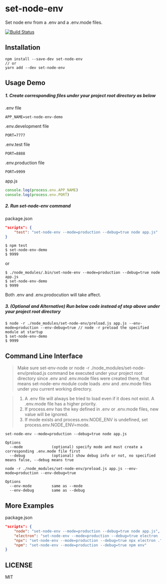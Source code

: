 # set-node-env

Set node env from a .env and a .env.mode files.

[![Build Status](https://app.travis-ci.com/bytetalk/set-node-env.svg?branch=master)](https://app.travis-ci.com/github/bytetalk/set-node-env)

## Installation

```shell
npm install --save-dev set-node-env
// or
yarn add --dev set-node-env
```

## Usage Demo

##### 1. Create corresponding files under your project root directory as below

.env file

```
APP_NAME=set-node-env-demo
```

.env.development file

```
PORT=7777
```

.env.test file

```
PORT=8888
```

.env.production file

```
PORT=9999
```

app.js

```javascript
console.log(process.env.APP_NAME)
console.log(process.env.PORT)
```

##### 2. Run set-node-env command

package.json

```json
"scripts": {
    "test": "set-node-env --mode=production --debug=true node app.js"
}
```

```
$ npm test
$ set-node-env-demo
$ 9999
```

or

```shell
$ ./node_modules/.bin/set-node-env --mode=production --debug=true node app.js
$ set-node-env-demo
$ 9999
```

Both .env and .env.prodocution will take affect.

##### 3. (Optional and Alternative) Run below code instead of step above under your project root directory

```shell
$ node -r ./node_modules/set-node-env/preload.js app.js --env-mode=production --env-debug=true // node -r preload the specified module at startup
$ set-node-env-demo
$ 9999
```

## Command Line Interface

> Make sure set-env-node or node -r ./node_modules/set-node-env/preload.js command be executed under your project root directory since .env and .env.mode files were created there, that means set-node-env module code loads .env and .env.mode files under you current working directory.

> 1. A .env file will always be tried to load even if it does not exist. A .env.mode file has a higher priority.
> 2. If process.env has the key defined in .env or .env.mode files, new value will be ignored.
> 3. If mode exists and process.env.NODE_ENV is undefined, set process.env.NODE_ENV=mode.

```shell
set-node-env --mode=production --debug=true node app.js

Options
  --mode             (optional) specify mode and must create a corresponding .env.mode file first
  --debug            (optional) show debug info or not, no specified means false, --debug means true
```

```shell
node -r ./node_modules/set-node-env/preload.js app.js --env-mode=production --env-debug=true

Options
  --env-mode         same as --mode
  --env-debug        same as --debug
```

## More Examples

package.json

```json
"scripts": {
    "node": "set-node-env --mode=production --debug=true node app.js",
    "electron": "set-node-env --mode=production --debug=true electron .", // install electron first
    "npx": "set-node-env --mode=production --debug=true npx electron .", // npm >= 5.2
    "npm": "set-node-env --mode=production --debug=true npm env"
}
```

## LICENSE

MIT
